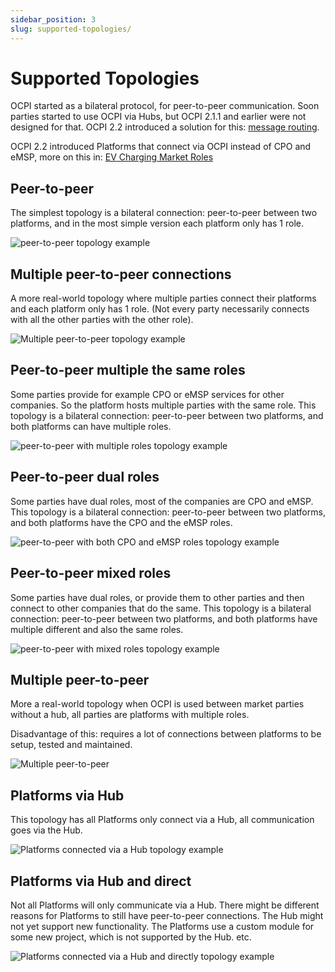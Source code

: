```yaml
---
sidebar_position: 3
slug: supported-topologies/
---
```

# Supported Topologies

OCPI started as a bilateral protocol, for peer-to-peer communication. Soon parties started to use OCPI via Hubs, but
OCPI 2.1.1 and earlier were not designed for that. OCPI 2.2 introduced a solution for this: [message
routing](https://ocpi.dev).

OCPI 2.2 introduced Platforms that connect via OCPI instead of CPO and eMSP, more on this in: [EV Charging Market
Roles](https://ocpi.dev)

## Peer-to-peer

The simplest topology is a bilateral connection: peer-to-peer between two platforms, and in the most simple version each
platform only has 1 role.

![peer-to-peer topology example](./images/architecture_direct.svg)

## Multiple peer-to-peer connections

A more real-world topology where multiple parties connect their platforms and each platform only has 1 role. (Not every
party necessarily connects with all the other parties with the other role).

![Multiple peer-to-peer topology example](./images/architecture_multiple_direct_modified.svg)

## Peer-to-peer multiple the same roles

Some parties provide for example CPO or eMSP services for other companies. So the platform hosts multiple parties with
the same role. This topology is a bilateral connection: peer-to-peer between two platforms, and both platforms can have
multiple roles.

![peer-to-peer with multiple roles topology example](./images/architecture_platform_same_direct.svg)

## Peer-to-peer dual roles

Some parties have dual roles, most of the companies are CPO and eMSP. This topology is a bilateral connection:
peer-to-peer between two platforms, and both platforms have the CPO and the eMSP roles.

![peer-to-peer with both CPO and eMSP roles topology example](./images/architecture_platform_dual_direct.svg)

## Peer-to-peer mixed roles

Some parties have dual roles, or provide them to other parties and then connect to other companies that do the same.
This topology is a bilateral connection: peer-to-peer between two platforms, and both platforms have multiple different
and also the same roles.

![peer-to-peer with mixed roles topology example](./images/architecture_platform_mixed_direct.svg)

## Multiple peer-to-peer

More a real-world topology when OCPI is used between market parties without a hub, all parties are platforms with
multiple roles.

Disadvantage of this: requires a lot of connections between platforms to be setup, tested and maintained.

![Multiple peer-to-peer](./images/architecture_mutiple_platform_direct_modified.svg)

## Platforms via Hub

This topology has all Platforms only connect via a Hub, all communication goes via the Hub.

![Platforms connected via a Hub topology example](./images/architecture_hub_simple_modified.svg)

## Platforms via Hub and direct

Not all Platforms will only communicate via a Hub. There might be different reasons for Platforms to still have
peer-to-peer connections. The Hub might not yet support new functionality. The Platforms use a custom module for some
new project, which is not supported by the Hub. etc.

![Platforms connected via a Hub and directly topology example](./images/architecture_hub_and_direct_modified.svg)
